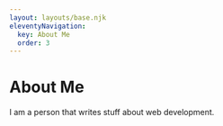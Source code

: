 ```yaml
---
layout: layouts/base.njk
eleventyNavigation:
  key: About Me
  order: 3
---
```

# About Me

I am a person that writes stuff about web development.
